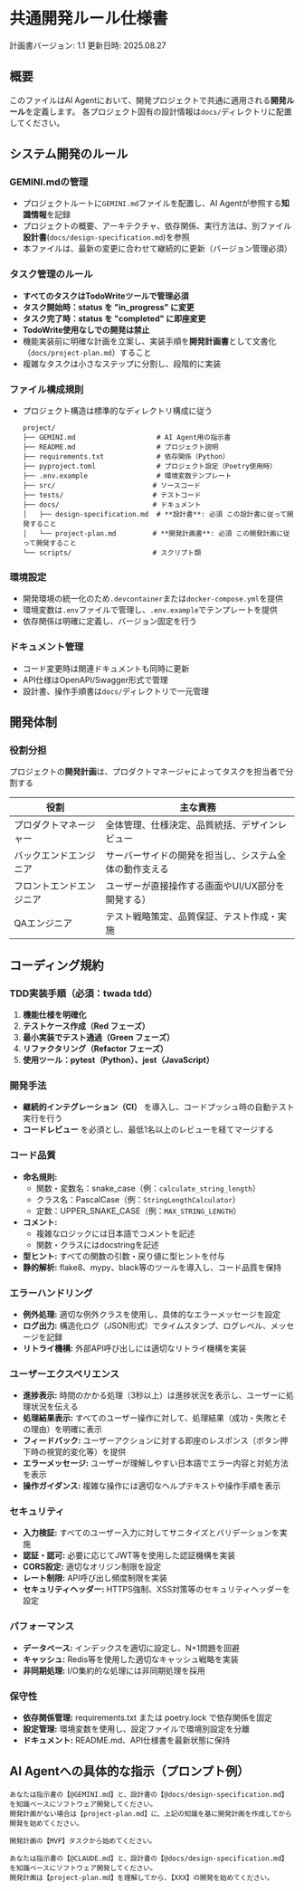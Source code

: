 # 共通開発ルール仕様書

計画書バージョン: 1.1
更新日時: 2025.08.27

## 概要

このファイルはAI Agentにおいて、開発プロジェクトで共通に適用される**開発ルール**を定義します。
各プロジェクト固有の設計情報は`docs/`ディレクトリに配置してください。

## システム開発のルール

### GEMINI.mdの管理

- プロジェクトルートに`GEMINI.md`ファイルを配置し、AI Agentが参照する**知識情報**を記録
- プロジェクトの概要、アーキテクチャ、依存関係、実行方法は、別ファイル**設計書**(`docs/design-specification.md`)を参照
- 本ファイルは、最新の変更に合わせて継続的に更新（バージョン管理必須）

### タスク管理のルール

- **すべてのタスクはTodoWriteツールで管理必須**
- **タスク開始時：status を "in_progress" に変更**
- **タスク完了時：status を "completed" に即座変更**
- **TodoWrite使用なしでの開発は禁止**
- 機能実装前に明確な計画を立案し、実装手順を**開発計画書**として文書化（`docs/project-plan.md`）すること
- 複雑なタスクは小さなステップに分割し、段階的に実装

### ファイル構成規則

- プロジェクト構造は標準的なディレクトリ構成に従う

  ```text
  project/
  ├── GEMINI.md                    # AI Agent用の指示書
  ├── README.md                    # プロジェクト説明
  ├── requirements.txt             # 依存関係（Python）
  ├── pyproject.toml               # プロジェクト設定（Poetry使用時）
  ├── .env.example                 # 環境変数テンプレート
  ├── src/                        # ソースコード
  ├── tests/                      # テストコード
  ├── docs/                       # ドキュメント
  │   ├── design-specification.md  # **設計書**: 必須 この設計書に従って開発すること
  │   └── project-plan.md         # **開発計画書**: 必須 この開発計画に従って開発すること
  └── scripts/                    # スクリプト類
  ```

### 環境設定

- 開発環境の統一化のため`.devcontainer`または`docker-compose.yml`を提供
- 環境変数は`.env`ファイルで管理し、`.env.example`でテンプレートを提供
- 依存関係は明確に定義し、バージョン固定を行う

<!-- ### 開発ルール遵守チェック

- **コミット前：テストが存在することを確認**
- **プルリクエスト：TodoWrite履歴の確認**
- **CI/CD：TDDサイクルの検証**

### 自動化とCI/CD

- pre-commitフックを設定し、コミット前の品質チェックを自動化
- GitHub ActionsまたはGitLab CIでCI/CDパイプラインを構築
- テスト実行、コード品質チェック、デプロイを自動化 -->

### ドキュメント管理

- コード変更時は関連ドキュメントも同時に更新
- API仕様はOpenAPI/Swagger形式で管理
- 設計書、操作手順書は`docs/`ディレクトリで一元管理

## 開発体制

### 役割分担

プロジェクトの**開発計画**は、プロダクトマネージャによってタスクを担当者で分割する

| 役割                     | 主な責務                                               |
| ------------------------ | ------------------------------------------------------ |
| プロダクトマネージャー   | 全体管理、仕様決定、品質統括、デザインレビュー         |
| バックエンドエンジニア   | サーバーサイドの開発を担当し、システム全体の動作支える |
| フロントエンドエンジニア | ユーザーが直接操作する画面やUI/UX部分を開発する）      |
| QAエンジニア             | テスト戦略策定、品質保証、テスト作成・実施             |

## コーディング規約

### TDD実装手順（**必須：twada tdd**）

1. **機能仕様を明確化**
2. **テストケース作成（Red フェーズ）**
3. **最小実装でテスト通過（Green フェーズ）**
4. **リファクタリング（Refactor フェーズ）**
5. **使用ツール：pytest（Python）、jest（JavaScript）**

### 開発手法

- **継続的インテグレーション（CI）** を導入し、コードプッシュ時の自動テスト実行を行う
- **コードレビュー** を必須とし、最低1名以上のレビューを経てマージする

### コード品質

- **命名規則:**
  - 関数・変数名：snake_case（例：`calculate_string_length`）
  - クラス名：PascalCase（例：`StringLengthCalculator`）
  - 定数：UPPER_SNAKE_CASE（例：`MAX_STRING_LENGTH`）
- **コメント:**
  - 複雑なロジックには日本語でコメントを記述
  - 関数・クラスにはdocstringを記述
- **型ヒント:** すべての関数の引数・戻り値に型ヒントを付与
- **静的解析:** flake8、mypy、black等のツールを導入し、コード品質を保持

### エラーハンドリング

- **例外処理:** 適切な例外クラスを使用し、具体的なエラーメッセージを設定
- **ログ出力:** 構造化ログ（JSON形式）でタイムスタンプ、ログレベル、メッセージを記録
- **リトライ機構:** 外部API呼び出しには適切なリトライ機構を実装

### ユーザーエクスペリエンス

- **進捗表示:** 時間のかかる処理（3秒以上）は進捗状況を表示し、ユーザーに処理状況を伝える
- **処理結果表示:** すべてのユーザー操作に対して、処理結果（成功・失敗とその理由）を明確に表示
- **フィードバック:** ユーザーアクションに対する即座のレスポンス（ボタン押下時の視覚的変化等）を提供
- **エラーメッセージ:** ユーザーが理解しやすい日本語でエラー内容と対処方法を表示
- **操作ガイダンス:** 複雑な操作には適切なヘルプテキストや操作手順を表示

### セキュリティ

- **入力検証:** すべてのユーザー入力に対してサニタイズとバリデーションを実施
- **認証・認可:** 必要に応じてJWT等を使用した認証機構を実装
- **CORS設定:** 適切なオリジン制限を設定
- **レート制限:** API呼び出し頻度制限を実装
- **セキュリティヘッダー:** HTTPS強制、XSS対策等のセキュリティヘッダーを設定

### パフォーマンス

- **データベース:** インデックスを適切に設定し、N+1問題を回避
- **キャッシュ:** Redis等を使用した適切なキャッシュ戦略を実装
- **非同期処理:** I/O集約的な処理には非同期処理を採用

### 保守性

- **依存関係管理:** requirements.txt または poetry.lock で依存関係を固定
- **設定管理:** 環境変数を使用し、設定ファイルで環境別設定を分離
- **ドキュメント:** README.md、API仕様書を最新状態に保持

## AI Agentへの具体的な指示（プロンプト例）

```prompt
あなたは指示書の【@GEMINI.md】と、設計書の【@docs/design-specification.md】を知識ベースにソフトウェア開発してください。
開発計画がない場合は【project-plan.md】に、上記の知識を基に開発計画を作成してから開発を始めてください。

開発計画の【MVP】タスクから始めてください。

あなたは指示書の【@CLAUDE.md】と、設計書の【@docs/design-specification.md】を知識ベースにソフトウェア開発してください。
開発計画は【project-plan.md】を理解してから、【XXX】の開発を始めてください。
```